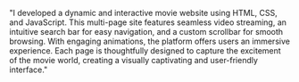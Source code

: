 "I developed a dynamic and interactive movie website using HTML, CSS, and JavaScript. This multi-page site features seamless video streaming, an intuitive search bar for easy navigation, and a custom scrollbar for smooth browsing. With engaging animations, the platform offers users an immersive experience. Each page is thoughtfully designed to capture the excitement of the movie world, creating a visually captivating and user-friendly interface."
